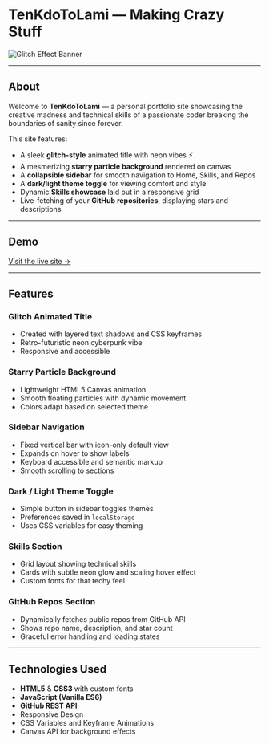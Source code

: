 # TenKdoToLami — Making Crazy Stuff

![Glitch Effect Banner](https://via.placeholder.com/1200x300?text=TenKdoToLami+-+Making+Crazy+Stuff)

---

## About

Welcome to **TenKdoToLami** — a personal portfolio site showcasing the creative madness and technical skills of a passionate coder breaking the boundaries of sanity since forever.

This site features:

- A sleek **glitch-style** animated title with neon vibes ⚡
- A mesmerizing **starry particle background** rendered on canvas
- A **collapsible sidebar** for smooth navigation to Home, Skills, and Repos
- A **dark/light theme toggle** for viewing comfort and style
- Dynamic **Skills showcase** laid out in a responsive grid
- Live-fetching of your **GitHub repositories**, displaying stars and descriptions

---

## Demo

[Visit the live site →](https://tenkdotolami.github.io/TenKdoToLami/)

---

## Features

### Glitch Animated Title

- Created with layered text shadows and CSS keyframes
- Retro-futuristic neon cyberpunk vibe
- Responsive and accessible

### Starry Particle Background

- Lightweight HTML5 Canvas animation
- Smooth floating particles with dynamic movement
- Colors adapt based on selected theme

### Sidebar Navigation

- Fixed vertical bar with icon-only default view
- Expands on hover to show labels
- Keyboard accessible and semantic markup
- Smooth scrolling to sections

### Dark / Light Theme Toggle

- Simple button in sidebar toggles themes
- Preferences saved in `localStorage`
- Uses CSS variables for easy theming

### Skills Section

- Grid layout showing technical skills
- Cards with subtle neon glow and scaling hover effect
- Custom fonts for that techy feel

### GitHub Repos Section

- Dynamically fetches public repos from GitHub API
- Shows repo name, description, and star count
- Graceful error handling and loading states

---

## Technologies Used

- **HTML5** & **CSS3** with custom fonts
- **JavaScript (Vanilla ES6)**
- **GitHub REST API**
- Responsive Design
- CSS Variables and Keyframe Animations
- Canvas API for background effects

